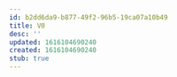 ```yaml
---
id: b2dd6da9-b877-49f2-96b5-19ca07a10b49
title: V0
desc: ''
updated: 1616104690240
created: 1616104690240
stub: true
---
```


